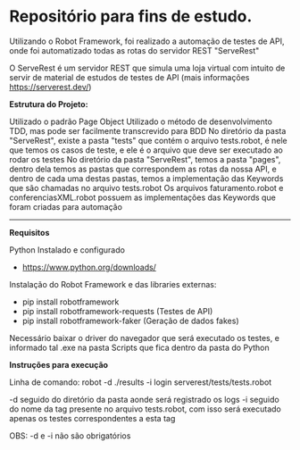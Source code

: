 # Repositório para fins de estudo.

Utilizando o Robot Framework, foi realizado a automação de testes de API, onde foi automatizado todas as rotas do servidor REST "ServeRest"

O ServeRest é um servidor REST que simula uma loja virtual com intuito de servir de material de estudos de testes de API (mais informações https://serverest.dev/)

**Estrutura do Projeto:**

Utilizado o padrão Page Object
Utilizado o método de desenvolvimento TDD, mas pode ser facilmente transcrevido para BDD
No diretório da pasta "ServeRest", existe a pasta "tests" que contém o arquivo tests.robot, é nele que temos os casos de teste, e ele é o arquivo que deve ser executado ao rodar os testes
No diretório da pasta "ServeRest", temos a pasta "pages", dentro dela temos as pastas que correspondem as rotas da nossa API, e dentro de cada uma destas pastas, temos a implementação das Keywords que são chamadas no arquivo tests.robot
Os arquivos faturamento.robot e conferenciasXML.robot possuem as implementações das Keywords que foram criadas para automação

________________________________________

**Requisitos**

Python Instalado e configurado
- https://www.python.org/downloads/

Instalação do Robot Framework e das libraries externas:
  - pip install robotframework
  - pip install robotframework-requests (Testes de API)
  - pip install robotframework-faker (Geração de dados fakes)

Necessário baixar o driver do navegador que será executado os testes, e informado tal .exe na pasta Scripts que fica dentro da pasta do Python

**Instruções para execução**

Linha de comando: robot -d ./results -i login serverest/tests/tests.robot

-d seguido do diretório da pasta aonde será registrado os logs
-i seguido do nome da tag presente no arquivo tests.robot, com isso será executado apenas os testes correspondentes a esta tag

OBS: -d e -i não são obrigatórios
